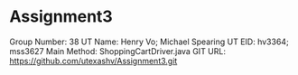 # Assignment3

Group Number: 38
UT Name: Henry Vo; Michael Spearing
UT EID: hv3364; mss3627 
Main Method: ShoppingCartDriver.java 
GIT URL: https://github.com/utexashv/Assignment3.git
